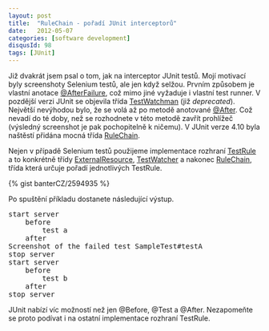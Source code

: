 ```yaml
---
layout: post
title:  "RuleChain - pořadí JUnit interceptorů"
date:   2012-05-07
categories: [software development]
disqusId: 98
tags: [JUnit]
---
```

Již dvakrát jsem psal o tom, jak na interceptor JUnit testů. Mojí motivací byly screenshoty Selenium testů, ale jen když selžou. Prvním způsobem je vlastní anotace <a href="http://www.aspectworks.com/2010/04/junit-anotace-afterfailure">@AfterFailure</a>, což mimo jiné vyžaduje i vlastní test runner. V pozdější verzi JUnit se objevila třída <a href="http://www.aspectworks.com/2010/07/junit-result-interceptor">TestWatchman</a> (již <em>deprecated</em>). Největší nevýhodou bylo, že se volá až po metodě anotované <a href="http://kentbeck.github.com/junit/javadoc/latest/org/junit/After.html">@After</a>. Což nevadí do té doby, než se rozhodnete v této metodě zavřít prohlížeč (výsledný screenshot je pak pochopitelně k ničemu). V JUnit verze&nbsp;4.10 byla naštěstí přidána mocná třída <a href="http://kentbeck.github.com/junit/javadoc/latest/org/junit/rules/RuleChain.html">RuleChain</a>.
<!--more-->

Nejen v případě Selenium testů použijeme implementace rozhraní <a href="http://kentbeck.github.com/junit/javadoc/latest/org/junit/rules/TestRule.html">TestRule</a> a to konkrétně třídy <a href="http://kentbeck.github.com/junit/javadoc/latest/org/junit/rules/ExternalResource.html">ExternalResource</a>, <a href="http://kentbeck.github.com/junit/javadoc/latest/org/junit/rules/TestWatcher.html">TestWatcher</a> a nakonec <a href="http://kentbeck.github.com/junit/javadoc/latest/org/junit/rules/RuleChain.html">RuleChain</a>, třída která určuje pořadí jednotlivých TestRule.

{% gist banterCZ/2594935 %}

Po spuštění příkladu dostanete následující výstup.

<pre>
start server
	before
		test a
	after
Screenshot of the failed test SampleTest#testA
stop server
start server
	before
		test b
	after
stop server
</pre>

JUnit nabízí víc možností než jen @Before, @Test a @After. Nezapomeňte se proto podívat i na ostatní implementace rozhraní TestRule.